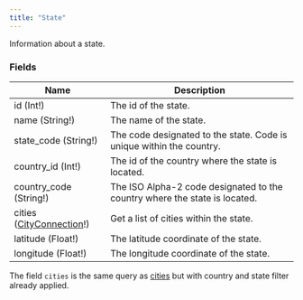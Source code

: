 ```yaml
---
title: "State"
---
```


Information about a state.

### Fields

| Name | Description |
|---|---|
| id (Int!) | The id of the state. |
| name (String!) | The name of the state. |
| state_code (String!) | The code designated to the state. Code is unique within the country. |
| country_id (Int!) | The id of the country where the state is located. |
| country_code (String!) | The ISO Alpha-2 code designated to the country where the state is located. |
| cities ([CityConnection](./city-connection)!) | Get a list of cities within the state. |
| latitude (Float!) | The latitude coordinate of the state. |
| longitude (Float!) | The longitude coordinate of the state. |

The field `cities` is the same query as [cities](../queries/cities) but with country and state filter already
applied.
